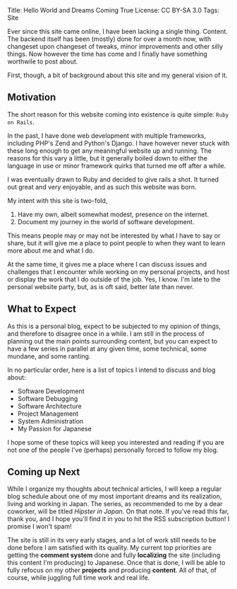 Title:    Hello World and Dreams Coming True
License:  CC BY-SA 3.0
Tags:     Site

Ever since this site came online, I have been lacking a single thing. Content.
The backend itself has been (mostly) done for over a month now, with changeset
upon changeset of tweaks, minor improvements and other silly things. Now
however the time has come and I finally have something worthwile to post about.

First, though, a bit of background about this site and my general vision of it.

## Motivation

The short reason for this website coming into existence is quite simple:
`Ruby on Rails`.

In the past, I have done web development with multiple frameworks, including
PHP's Zend and Python's Django. I have however never stuck with these long
enough to get any meaningful website up and running. The reasons for this vary a
little, but it generally boiled down to either the language in use or minor
framework quirks that turned me off after a while.

I was eventually drawn to Ruby and decided to give rails a shot. It turned out
great and very enjoyable, and as such this website was born.

My intent with this site is two-fold,


1. Have my own, albeit somewhat modest, presence on the internet.
2. Document my journey in the world of software development.


This means people may or may not be interested by what I have to say or share,
but it will give me a place to point people to when they want to learn more
about me and what I do.

At the same time, it gives me a place where I can discuss issues and challenges
that I encounter while working on my personal projects, and host or display
the work that I do outside of the job. Yes, I know. I'm late to the personal
website party, but, as is oft said, better late than never.

## What to Expect

As this is a personal blog, expect to be subjected to my opinion of things, and
therefore to disagree once in a while. I am still in the process of planning out
the main points surrounding content, but you can expect to have a few series in
parallel at any given time, some technical, some mundane, and some ranting.

In no particular order, here is a list of topics I intend to discuss and blog
about:

- Software Development
- Software Debugging
- Software Architecture
- Project Management
- System Administration
- My Passion for Japanese

I hope some of these topics will keep you interested and reading if you are not
one of the people I've (perhaps) personally forced to follow my blog.

## Coming up Next

While I organize my thoughts about technical articles, I will keep a regular
blog schedule about one of my most important dreams and its realization, living
and working in Japan. The series, as recommended to me by a dear coworker, will
be titled *Hipster in Japan*. On that note. If you've read this far, thank you,
and I hope you'll find it in you to hit the RSS subscription button! I promise I
won't spam!

The site is still in its very early stages, and a lot of work still needs to be
done before I am satisfied with its quality. My current top priorities are
getting the **comment system** done and fully **localizing** the site (including
this content I'm producing) to Japanese. Once that is done, I will be able to
fully refocus on my other **projects** and producing **content**. All of that,
of course, while juggling full time work and real life.